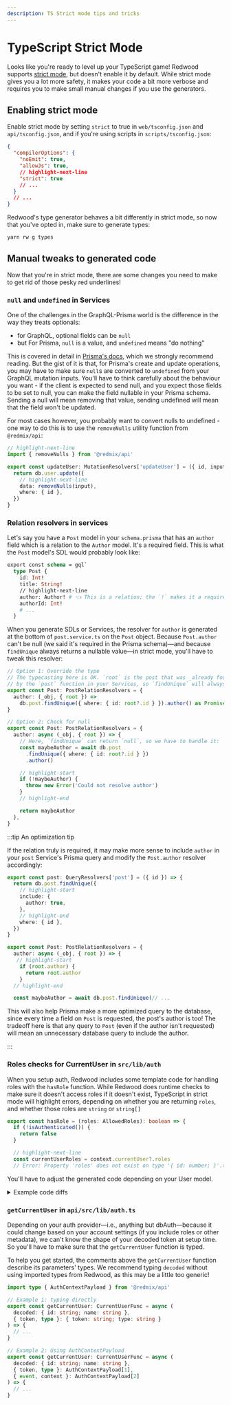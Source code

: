 ```yaml
---
description: TS Strict mode tips and tricks
---
```


# TypeScript Strict Mode

Looks like you're ready to level up your TypeScript game!
Redwood supports [strict mode](https://www.typescriptlang.org/docs/handbook/2/basic-types.html#strictness), but doesn't enable it by default.
While strict mode gives you a lot more safety, it makes your code a bit more verbose and requires you to make small manual changes if you use the generators.

## Enabling strict mode

Enable strict mode by setting `strict` to true in `web/tsconfig.json` and `api/tsconfig.json`, and if you're using scripts in `scripts/tsconfig.json`:

```json title="web/tsconfig.json, api/tsconfig.json, scripts/tsconfig.json"
{
  "compilerOptions": {
    "noEmit": true,
    "allowJs": true,
    // highlight-next-line
    "strict": true
    // ...
  }
  // ...
}
```

Redwood's type generator behaves a bit differently in strict mode, so now that you've opted in, make sure to generate types:

```
yarn rw g types
```

## Manual tweaks to generated code

Now that you're in strict mode, there are some changes you need to make to get rid of those pesky red underlines!

### `null` and `undefined` in Services

One of the challenges in the GraphQL-Prisma world is the difference in the way they treats optionals:

- for GraphQL, optional fields can be `null`
- but For Prisma, `null` is a value, and `undefined` means "do nothing"

This is covered in detail in [Prisma's docs](https://www.prisma.io/docs/concepts/components/prisma-client/null-and-undefined), which we strongly recommend reading.
But the gist of it is that, for Prisma's create and update operations, you may have to make sure `null`s are converted to `undefined` from your GraphQL mutation inputs. You'll have to think carefully about the behaviour you want - if the client is expected to send null, and you expect those fields to be set to null, you can make the field nullable in your Prisma schema. Sending a null will mean removing that value, sending undefined will mean that the field won't be updated.

For most cases however, you probably want to convert nulls to undefined - one way to do this is to use the `removeNulls` utility function from `@redmix/api`:

```ts title="api/src/services/users.ts"
// highlight-next-line
import { removeNulls } from '@redmix/api'

export const updateUser: MutationResolvers['updateUser'] = ({ id, input }) => {
  return db.user.update({
    // highlight-next-line
    data: removeNulls(input),
    where: { id },
  })
}
```

### Relation resolvers in services

Let's say you have a `Post` model in your `schema.prisma` that has an `author` field which is a relation to the `Author` model. It's a required field.
This is what the `Post` model's SDL would probably look like:

```graphql post.sdl.ts
export const schema = gql`
  type Post {
    id: Int!
    title: String!
    // highlight-next-line
    author: Author! # 👈 This is a relation; the `!` makes it a required field
    authorId: Int!
    # ...
  }
```

When you generate SDLs or Services, the resolver for `author` is generated at the bottom of `post.service.ts` on the `Post` object.
Because `Post.author` can't be null (we said it's required in the Prisma schema)—and because `findUnique` always returns a nullable value—in strict mode, you'll have to tweak this resolver:

```ts Post.service.ts
// Option 1: Override the type
// The typecasting here is OK. `root` is the post that was _already found_
// by the `post` function in your Services, so `findUnique` will always find it!
export const Post: PostRelationResolvers = {
  author: (_obj, { root }) =>
    db.post.findUnique({ where: { id: root?.id } }).author() as Promise<Author>, // 👈
}

// Option 2: Check for null
export const Post: PostRelationResolvers = {
  author: async (_obj, { root }) => {
    // Here, `findUnique` can return `null`, so we have to handle it:
    const maybeAuthor = await db.post
      .findUnique({ where: { id: root?.id } })
      .author()

    // highlight-start
    if (!maybeAuthor) {
      throw new Error('Could not resolve author')
    }
    // highlight-end

    return maybeAuthor
  },
}
```

:::tip An optimization tip

If the relation truly is required, it may make more sense to include `author` in your `post` Service's Prisma query and modify the `Post.author` resolver accordingly:

```ts
export const post: QueryResolvers['post'] = ({ id }) => {
  return db.post.findUnique({
    // highlight-start
    include: {
      author: true,
    },
    // highlight-end
    where: { id },
  })
}

export const Post: PostRelationResolvers = {
  author: async (_obj, { root }) => {
   // highlight-start
    if (root.author) {
      return root.author
    }
  // highlight-end

  const maybeAuthor = await db.post.findUnique(// ...
```

This will also help Prisma make a more optimized query to the database, since every time a field on `Post` is requested, the post's author is too! The tradeoff here is that any query to `Post` (even if the author isn't requested) will mean an unnecessary database query to include the author.

:::

### Roles checks for CurrentUser in `src/lib/auth`

When you setup auth, Redwood includes some template code for handling roles with the `hasRole` function.
While Redwood does runtime checks to make sure it doesn't access roles if it doesn't exist, TypeScript in strict mode will highlight errors, depending on whether you are returning `roles`, and whether those roles are `string` or `string[]`

```typescript
export const hasRole = (roles: AllowedRoles): boolean => {
  if (!isAuthenticated()) {
    return false
  }

  // highlight-next-line
  const currentUserRoles = context.currentUser?.roles
  // Error: Property 'roles' does not exist on type '{ id: number; }'.ts(2339)
```

You'll have to adjust the generated code depending on your User model.

<details>
<summary>Example code diffs</summary>

#### A. If your project does not use roles

If your `getCurrentUser` doesn't return `roles`, and you don't use this functionality, you can safely remove the `hasRole` function.

#### B. Roles on current user is a string

Alternatively, if you define the roles as a string, you can remove the code that does checks against Arrays

```diff title="api/src/lib/auth.ts"
export const hasRole = (roles: AllowedRoles): boolean => {
  if (!isAuthenticated()) {
    return false
  }

  const currentUserRoles = context.currentUser?.roles

  if (typeof roles === 'string') {
-    if (typeof currentUserRoles === 'string') {
      return currentUserRoles === roles
-    }
  }

  if (Array.isArray(roles)) {
-    if (Array.isArray(currentUserRoles)) {
-      return currentUserRoles?.some((allowedRole) =>
-        roles.includes(allowedRole)
-      )
-    } else if (typeof currentUserRoles === 'string') {
      // roles to check is an array, currentUser.roles is a string
      return roles.some((allowedRole) => currentUserRoles === allowedRole)
-    }
  }

  // roles not found
  return false
}
```

#### C. Roles on current user is an Array of strings

If in your User model, roles are an array of strings, and can never be just a string, you can safely remove most of the code

```diff title="api/src/lib/auth.ts"
export const hasRole = (roles: AllowedRoles): boolean => {
  if (!isAuthenticated()) {
    return false
  }

 const currentUserRoles = context.currentUser?.roles

  if (typeof roles === 'string') {
-    if (typeof currentUserRoles === 'string') {
-      return currentUserRoles === roles
-    } else if (Array.isArray(currentUserRoles)) {
      // roles to check is a string, currentUser.roles is an array
      return currentUserRoles?.some((allowedRole) => roles === allowedRole)
-    }
  }

  if (Array.isArray(roles)) {
-    if (Array.isArray(currentUserRoles)) {
      return currentUserRoles?.some((allowedRole) =>
        roles.includes(allowedRole)
      )
-    } else if (typeof currentUserRoles === 'string') {
-      return roles.some(
-        (allowedRole) => currentUserRoles === allowedRole
-      )
    }
  }

  // roles not found
  return false
}
```

</details>

### `getCurrentUser` in `api/src/lib/auth.ts`

Depending on your auth provider—i.e., anything but dbAuth—because it could change based on your account settings (if you include roles or other metadata), we can't know the shape of your decoded token at setup time.
So you'll have to make sure that the `getCurrentUser` function is typed.

To help you get started, the comments above the `getCurrentUser` function describe its parameters' types. We recommend typing `decoded` without using imported types from Redwood, as this may be a little too generic!

```ts title='api/src/lib/auth.ts'
import type { AuthContextPayload } from '@redmix/api'

// Example 1: typing directly
export const getCurrentUser: CurrentUserFunc = async (
  decoded: { id: string; name: string },
  { token, type }: { token: string; type: string }
) => {
  // ...
}

// Example 2: Using AuthContextPayload
export const getCurrentUser: CurrentUserFunc = async (
  decoded: { id: string; name: string },
  { token, type }: AuthContextPayload[1],
  { event, context }: AuthContextPayload[2]
) => {
  // ...
}
```
